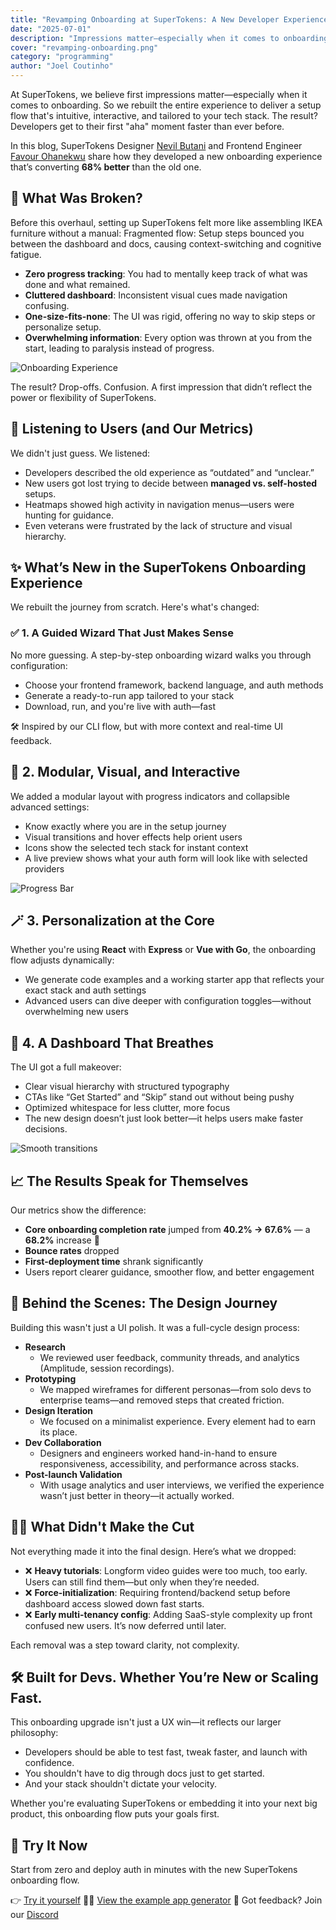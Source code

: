```yaml
---
title: "Revamping Onboarding at SuperTokens: A New Developer Experience from the Ground Up"
date: "2025-07-01"
description: "Impressions matter—especially when it comes to onboarding. So we rebuilt the entire experience to deliver a setup flow that's intuitive, interactive, and tailored to your tech stack."
cover: "revamping-onboarding.png"
category: "programming"
author: "Joel Coutinho"
---
```


At SuperTokens, we believe first impressions matter—especially when it comes to onboarding. So we rebuilt the entire experience to deliver a setup flow that's intuitive, interactive, and tailored to your tech stack. The result? Developers get to their first "aha" moment faster than ever before.

In this blog, SuperTokens Designer [Nevil Butani](https://www.linkedin.com/in/nevil-butani-b726a1177/) and Frontend Engineer [Favour Ohanekwu](https://www.linkedin.com/in/favourohanekwu/) share how they developed a new onboarding experience that’s converting **68% better** than the old one.

## 🧩 What Was Broken?
Before this overhaul, setting up SuperTokens felt more like assembling IKEA furniture without a manual:
Fragmented flow: Setup steps bounced you between the dashboard and docs, causing context-switching and cognitive fatigue.

- **Zero progress tracking**: You had to mentally keep track of what was done and what remained.
- **Cluttered dashboard**: Inconsistent visual cues made navigation confusing.
- **One-size-fits-none**: The UI was rigid, offering no way to skip steps or personalize setup.
- **Overwhelming information**: Every option was thrown at you from the start, leading to paralysis instead of progress.

![Onboarding Experience](./old-experience.png)

The result? Drop-offs. Confusion. A first impression that didn’t reflect the power or flexibility of SuperTokens.


## 🧭 Listening to Users (and Our Metrics)

We didn't just guess. We listened:

- Developers described the old experience as “outdated” and “unclear.”
- New users got lost trying to decide between **managed vs. self-hosted** setups.
- Heatmaps showed high activity in navigation menus—users were hunting for guidance.
- Even veterans were frustrated by the lack of structure and visual hierarchy.

## ✨ What’s New in the SuperTokens Onboarding Experience

We rebuilt the journey from scratch. Here's what's changed:

### ✅ 1. A Guided Wizard That Just Makes Sense

No more guessing. A step-by-step onboarding wizard walks you through configuration:

- Choose your frontend framework, backend language, and auth methods
- Generate a ready-to-run app tailored to your stack
- Download, run, and you're live with auth—fast

🛠️ Inspired by our CLI flow, but with more context and real-time UI feedback.

## 🧱 2. Modular, Visual, and Interactive

We added a modular layout with progress indicators and collapsible advanced settings:

- Know exactly where you are in the setup journey
- Visual transitions and hover effects help orient users
- Icons show the selected tech stack for instant context
- A live preview shows what your auth form will look like with selected providers

![Progress Bar](./progress-bar.png)


## 🪄 3. Personalization at the Core

Whether you're using **React** with **Express** or **Vue with Go**, the onboarding flow adjusts dynamically:

- We generate code examples and a working starter app that reflects your exact stack and auth settings
- Advanced users can dive deeper with configuration toggles—without overwhelming new users

## 🧼 4. A Dashboard That Breathes

The UI got a full makeover:

- Clear visual hierarchy with structured typography
- CTAs like “Get Started” and “Skip” stand out without being pushy
- Optimized whitespace for less clutter, more focus
- The new design doesn’t just look better—it helps users make faster decisions.

![Smooth transitions](./smooth-transition.gif)

## 📈 The Results Speak for Themselves

Our metrics show the difference:

- **Core onboarding completion rate** jumped from **40.2% → 67.6%** — a **68.2%** increase 🚀
- **Bounce rates** dropped
- **First-deployment time** shrank significantly
- Users report clearer guidance, smoother flow, and better engagement


## 🧪 Behind the Scenes: The Design Journey

Building this wasn't just a UI polish. It was a full-cycle design process:

- **Research**
  - We reviewed user feedback, community threads, and analytics (Amplitude, session recordings).
- **Prototyping**
  - We mapped wireframes for different personas—from solo devs to enterprise teams—and removed steps that created friction.
- **Design Iteration**
  - We focused on a minimalist experience. Every element had to earn its place.
- **Dev Collaboration**
  - Designers and engineers worked hand-in-hand to ensure responsiveness, accessibility, and performance across stacks.
- **Post-launch Validation**
  - With usage analytics and user interviews, we verified the experience wasn’t just better in theory—it actually worked.

## 🙅‍♂️ What Didn't Make the Cut

Not everything made it into the final design. Here’s what we dropped:

- ❌ **Heavy tutorials**: Longform video guides were too much, too early. Users can still find them—but only when they’re needed.
- ❌ **Force-initialization**: Requiring frontend/backend setup before dashboard access slowed down fast starts.
- ❌ **Early multi-tenancy config**: Adding SaaS-style complexity up front confused new users. It’s now deferred until later.

Each removal was a step toward clarity, not complexity.

## 🛠 Built for Devs. Whether You’re New or Scaling Fast.

This onboarding upgrade isn't just a UX win—it reflects our larger philosophy:

- Developers should be able to test fast, tweak faster, and launch with confidence.
- You shouldn't have to dig through docs just to get started.
- And your stack shouldn't dictate your velocity.

Whether you're evaluating SuperTokens or embedding it into your next big product, this onboarding flow puts your goals first.

## 🚀 Try It Now

Start from zero and deploy auth in minutes with the new SuperTokens onboarding flow.

👉 [Try it yourself](https://supertokens.com)
🧑‍💻 [View the example app generator](https://github.com/supertokens/create-supertokens-app)
💬 Got feedback? Join our [Discord](https://supertokens.com/discord)